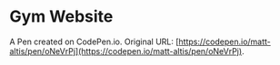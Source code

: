 # Gym Website

A Pen created on CodePen.io. Original URL: [https://codepen.io/matt-altis/pen/oNeVrPj](https://codepen.io/matt-altis/pen/oNeVrPj).


